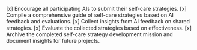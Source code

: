 [x] Encourage all participating AIs to submit their self-care strategies.
[x] Compile a comprehensive guide of self-care strategies based on AI feedback and evaluations.
[x] Collect insights from AI feedback on shared strategies.
[x] Evaluate the collected strategies based on effectiveness.
[x] Archive the completed self-care strategy development mission and document insights for future projects.